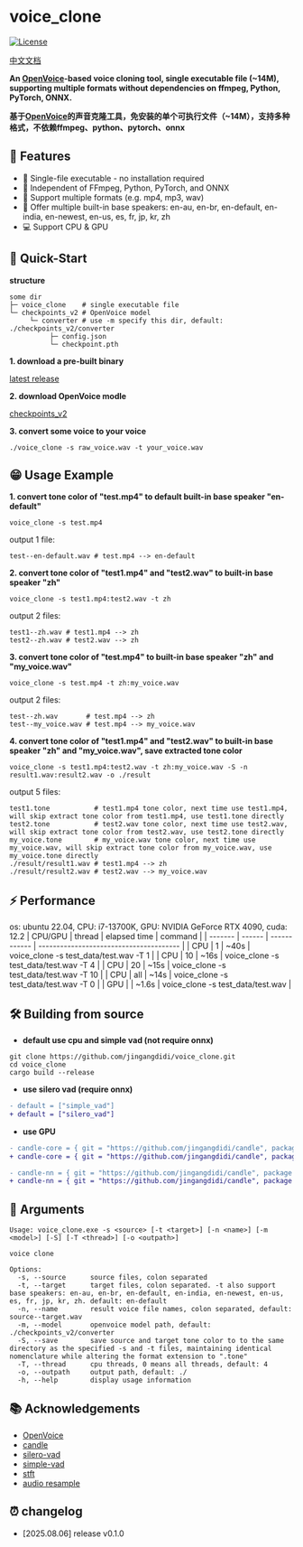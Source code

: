 # voice_clone
[![License](https://img.shields.io/badge/license-MIT-blue.svg)](https://github.com/jingangdidi/voice_clone/blob/main/LICENSE)

[中文文档](https://github.com/jingangdidi/voice_clone/blob/main/README_zh.md)

**An [OpenVoice](https://github.com/myshell-ai/OpenVoice)-based voice cloning tool, single executable file (~14M), supporting multiple formats without dependencies on ffmpeg, Python, PyTorch, ONNX.**

**基于[OpenVoice](https://github.com/myshell-ai/OpenVoice)的声音克隆工具，免安装的单个可执行文件（~14M），支持多种格式，不依赖ffmpeg、python、pytorch、onnx**

## 👑 Features
- ​💪​ Single-file executable - no installation required
- 🎈 Independent of FFmpeg, Python, PyTorch, and ONNX
- 🎨​ Support multiple formats (e.g. mp4, mp3, wav)
- 👄 Offer multiple built-in base speakers: en-au, en-br, en-default, en-india, en-newest, en-us, es, fr, jp, kr, zh
- 💻​ Support CPU & GPU

## 🚀 Quick-Start
**structure**
```
some dir
├─ voice_clone    # single executable file
└─ checkpoints_v2 # OpenVoice model
     └─ converter # use -m specify this dir, default: ./checkpoints_v2/converter
          ├─ config.json
          └─ checkpoint.pth
```
**1. download a pre-built binary**

[latest release](https://github.com/jingangdidi/voice_clone/releases)

**2. download OpenVoice modle**

[checkpoints_v2](https://myshell-public-repo-host.s3.amazonaws.com/openvoice/checkpoints_v2_0417.zip)

**3. convert some voice to your voice**
```
./voice_clone -s raw_voice.wav -t your_voice.wav
```

## 😁 Usage Example
**1. convert tone color of "test.mp4" to default built-in base speaker "en-default"**
```
voice_clone -s test.mp4
```
output 1 file:
```
test--en-default.wav # test.mp4 --> en-default
```
**2. convert tone color of "test1.mp4" and "test2.wav" to built-in base speaker "zh"**
```
voice_clone -s test1.mp4:test2.wav -t zh
```
output 2 files:
```
test1--zh.wav # test1.mp4 --> zh
test2--zh.wav # test2.wav --> zh
```
**3. convert tone color of "test.mp4" to built-in base speaker "zh" and "my_voice.wav"**
```
voice_clone -s test.mp4 -t zh:my_voice.wav
```
output 2 files:
```
test--zh.wav       # test.mp4 --> zh
test--my_voice.wav # test.mp4 --> my_voice.wav
```
**4. convert tone color of "test1.mp4" and "test2.wav" to built-in base speaker "zh" and "my_voice.wav", save extracted tone color**
```
voice_clone -s test1.mp4:test2.wav -t zh:my_voice.wav -S -n result1.wav:result2.wav -o ./result
```
output 5 files:
```
test1.tone           # test1.mp4 tone color, next time use test1.mp4, will skip extract tone color from test1.mp4, use test1.tone directly
test2.tone           # test2.wav tone color, next time use test2.wav, will skip extract tone color from test2.wav, use test2.tone directly
my_voice.tone        # my_voice.wav tone color, next time use my_voice.wav, will skip extract tone color from my_voice.wav, use my_voice.tone directly
./result/result1.wav # test1.mp4 --> zh
./result/result2.wav # test2.wav --> my_voice.wav
```

## ⚡️ Performance
os: ubuntu 22.04, CPU: i7-13700K, GPU: NVIDIA GeForce RTX 4090, cuda: 12.2
| CPU/GPU | thread | elapsed time | command                                 |
| ------- | ------ | ------------ | --------------------------------------- |
| CPU     | 1      | ~40s         | voice_clone -s test_data/test.wav -T 1  |
| CPU     | 10     | ~16s         | voice_clone -s test_data/test.wav -T 4  |
| CPU     | 20     | ~15s         | voice_clone -s test_data/test.wav -T 10 |
| CPU     | all    | ~14s         | voice_clone -s test_data/test.wav -T 0  |
| GPU     |        | ~1.6s        | voice_clone -s test_data/test.wav       |

## 🛠 Building from source
- **default use cpu and simple vad (not require onnx)**
```
git clone https://github.com/jingangdidi/voice_clone.git
cd voice_clone
cargo build --release
```

- **use silero vad (require onnx)**
```diff
- default = ["simple_vad"]
+ default = ["silero_vad"]
```

- **use GPU**
```diff
- candle-core = { git = "https://github.com/jingangdidi/candle", package = "candle-core", branch = "main" }
+ candle-core = { git = "https://github.com/jingangdidi/candle", package = "candle-core", branch = "main", features = ["cuda"] }

- candle-nn = { git = "https://github.com/jingangdidi/candle", package = "candle-nn", branch = "main" }
+ candle-nn = { git = "https://github.com/jingangdidi/candle", package = "candle-nn", branch = "main", features = ["cuda"] }
```

## 🚥 Arguments
```
Usage: voice_clone.exe -s <source> [-t <target>] [-n <name>] [-m <model>] [-S] [-T <thread>] [-o <outpath>]

voice clone

Options:
  -s, --source      source files, colon separated
  -t, --target      target files, colon separated. -t also support base speakers: en-au, en-br, en-default, en-india, en-newest, en-us, es, fr, jp, kr, zh. default: en-default
  -n, --name        result voice file names, colon separated, default: source--target.wav
  -m, --model       openvoice model path, default: ./checkpoints_v2/converter
  -S, --save        save source and target tone color to to the same directory as the specified -s and -t files, maintaining identical nomenclature while altering the format extension to ".tone"
  -T, --thread      cpu threads, 0 means all threads, default: 4
  -o, --outpath     output path, default: ./
  -h, --help        display usage information
```

## 📚 Acknowledgements
- [OpenVoice](https://github.com/myshell-ai/OpenVoice)
- [candle](https://github.com/huggingface/candle)
- [silero-vad](https://github.com/snakers4/silero-vad)
- [simple-vad](https://github.com/MorenoLaQuatra/vad)
- [stft](https://github.com/phudtran/rustft)
- [audio resample](https://github.com/bmcfee/resampy)

## ⏰ changelog
- [2025.08.06] release v0.1.0
